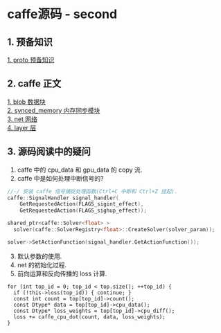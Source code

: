 # caffe源码 - second   

## 1. 预备知识   
[1. proto 预备知识](./doc/proto.md)   


## 2. caffe 正文
[1. blob 数据块](./doc/blob.md)   
[2. synced_memory 内存同步模块](./doc/synced_memory.md)   
[3. net 网络](./doc/net.md)   
[4. layer 层](./doc/layer.md)   



## 3. 源码阅读中的疑问    
1. caffe 中的 cpu_data 和 gpu_data 的 copy 流.  
2. caffe 中是如何处理中断信号的?    
```cpp
//-/ 安装 caffe 信号捕捉处理函数(Ctrl+C 中断和 Ctrl+Z 挂起).  
caffe::SignalHandler signal_handler(
    GetRequestedAction(FLAGS_sigint_effect),
    GetRequestedAction(FLAGS_sighup_effect));

shared_ptr<caffe::Solver<float> >
  solver(caffe::SolverRegistry<float>::CreateSolver(solver_param));

solver->SetActionFunction(signal_handler.GetActionFunction());

```
3. 默认参数的使用.   
4. net 的初始化过程.   
5. 前向运算和反向传播的 loss 计算. 
```
for (int top_id = 0; top_id < top.size(); ++top_id) {
  if (!this->loss(top_id)) { continue; }
  const int count = top[top_id]->count();
  const Dtype* data = top[top_id]->cpu_data();
  const Dtype* loss_weights = top[top_id]->cpu_diff();
  loss += caffe_cpu_dot(count, data, loss_weights);
}
```